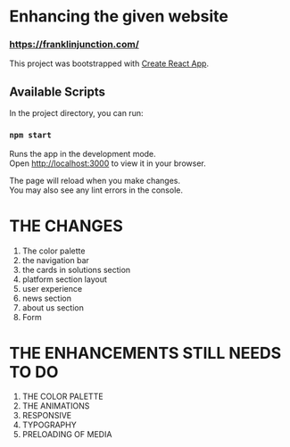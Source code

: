 # Enhancing the given website

### https://franklinjunction.com/
This project was bootstrapped with [Create React App](https://github.com/facebook/create-react-app).

## Available Scripts

In the project directory, you can run:

### `npm start`

Runs the app in the development mode.\
Open [http://localhost:3000](http://localhost:3000) to view it in your browser.

The page will reload when you make changes.\
You may also see any lint errors in the console.


# THE CHANGES

1. The color palette
2. the navigation bar
3. the cards in solutions section
4. platform section layout
5. user experience
6. news section
7. about us section
8. Form

# THE ENHANCEMENTS STILL NEEDS TO DO

1. THE COLOR PALETTE
2. THE ANIMATIONS
3. RESPONSIVE
4. TYPOGRAPHY
5. PRELOADING OF MEDIA
